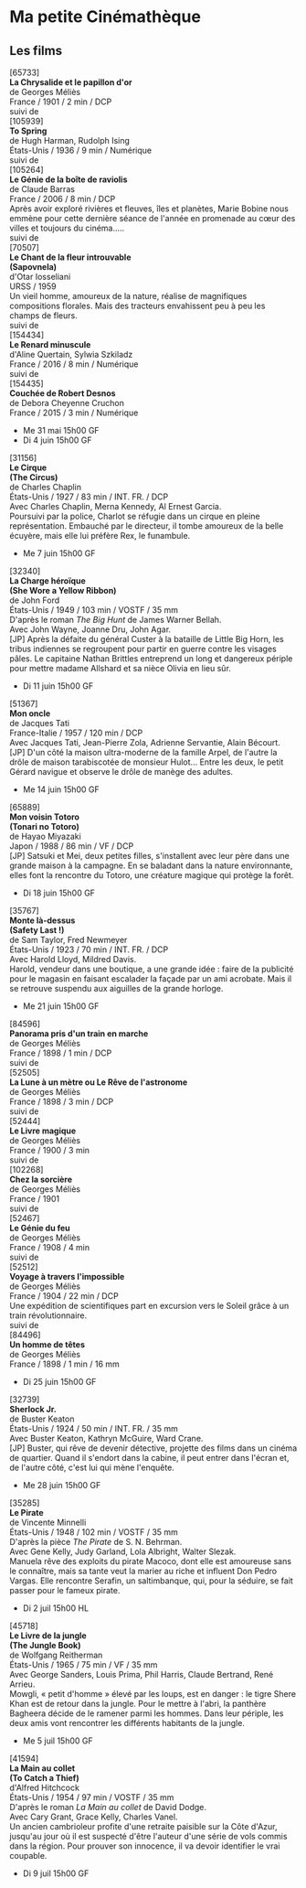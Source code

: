 # Ma petite Cinémathèque

## Les films

[65733]  
**La Chrysalide et le papillon d'or**  
de Georges Méliès  
France / 1901 / 2 min / DCP  
suivi de  
[105939]  
**To Spring**  
de Hugh Harman, Rudolph Ising  
États-Unis / 1936 / 9 min / Numérique  
suivi de  
[105264]  
**Le Génie de la boîte de raviolis**  
de Claude Barras  
France / 2006 / 8 min / DCP  
Après avoir exploré rivières et fleuves, îles et planètes, Marie Bobine nous emmène pour cette dernière séance de l'année en promenade au cœur des villes et toujours du cinéma.....  
suivi de  
[70507]  
**Le Chant de la fleur introuvable**  
**(Sapovnela)**  
d'Otar Iosseliani  
URSS / 1959  
Un vieil homme, amoureux de la nature, réalise de magnifiques compositions florales. Mais des tracteurs envahissent peu à peu les champs de fleurs.  
suivi de  
[154434]  
**Le Renard minuscule**  
d'Aline Quertain, Sylwia Szkiladz  
France / 2016 / 8 min / Numérique  
suivi de  
[154435]  
**Couchée de Robert Desnos**  
de Debora Cheyenne Cruchon  
France / 2015 / 3 min / Numérique

- Me 31 mai 15h00 GF  
- Di 4 juin 15h00 GF

[31156]  
**Le Cirque**  
**(The Circus)**  
de Charles Chaplin  
États-Unis / 1927 / 83 min / INT. FR. / DCP  
Avec Charles Chaplin, Merna Kennedy, Al Ernest Garcia.  
Poursuivi par la police, Charlot se réfugie dans un cirque en pleine représentation. Embauché par le directeur, il tombe amoureux de la belle écuyère, mais elle lui préfère Rex, le funambule.

- Me 7 juin 15h00 GF

[32340]  
**La Charge héroïque**  
**(She Wore a Yellow Ribbon)**  
de John Ford  
États-Unis / 1949 / 103 min / VOSTF / 35 mm  
D'après le roman _The Big Hunt_ de James Warner Bellah.  
Avec John Wayne, Joanne Dru, John Agar.  
[JP] Après la défaite du général Custer à la bataille de Little Big Horn, les tribus indiennes se regroupent pour partir en guerre contre les visages pâles. Le capitaine Nathan Brittles entreprend un long et dangereux périple pour mettre madame Allshard et sa nièce Olivia en lieu sûr.

- Di 11 juin 15h00 GF

[51367]  
**Mon oncle**  
de Jacques Tati  
France-Italie / 1957 / 120 min / DCP  
Avec Jacques Tati, Jean-Pierre Zola, Adrienne Servantie, Alain Bécourt.  
[JP] D'un côté la maison ultra-moderne de la famille Arpel, de l'autre la drôle de maison tarabiscotée de monsieur Hulot... Entre les deux, le petit Gérard navigue et observe le drôle de manège des adultes.

- Me 14 juin 15h00 GF

[65889]  
**Mon voisin Totoro**  
**(Tonari no Totoro)**  
de Hayao Miyazaki  
Japon / 1988 / 86 min / VF / DCP  
[JP] Satsuki et Mei, deux petites filles, s'installent avec leur père dans une grande maison à la campagne. En se baladant dans la nature environnante, elles font la rencontre du Totoro, une créature magique qui protège la forêt.

- Di 18 juin 15h00 GF

[35767]  
**Monte là-dessus**  
**(Safety Last !)**  
de Sam Taylor, Fred Newmeyer  
États-Unis / 1923 / 70 min / INT. FR. / DCP  
Avec Harold Lloyd, Mildred Davis.  
Harold, vendeur dans une boutique, a une grande idée : faire de la publicité pour le magasin en faisant escalader la façade par un ami acrobate. Mais il se retrouve suspendu aux aiguilles de la grande horloge.

- Me 21 juin 15h00 GF

[84596]  
**Panorama pris d'un train en marche**  
de Georges Méliès  
France / 1898 / 1 min / DCP  
suivi de  
[52505]  
**La Lune à un mètre ou Le Rêve de l'astronome**  
de Georges Méliès  
France / 1898 / 3 min / DCP  
suivi de  
[52444]  
**Le Livre magique**  
de Georges Méliès  
France / 1900 / 3 min  
suivi de  
[102268]  
**Chez la sorcière**  
de Georges Méliès  
France / 1901  
suivi de  
[52467]  
**Le Génie du feu**  
de Georges Méliès  
France / 1908 / 4 min  
suivi de  
[52512]  
**Voyage à travers l'impossible**  
de Georges Méliès  
France / 1904 / 22 min / DCP  
Une expédition de scientifiques part en excursion vers le Soleil grâce à un train révolutionnaire.  
suivi de  
[84496]  
**Un homme de têtes**  
de Georges Méliès  
France / 1898 / 1 min / 16 mm

- Di 25 juin 15h00 GF

[32739]  
**Sherlock Jr.**  
de Buster Keaton  
États-Unis / 1924 / 50 min / INT. FR. / 35 mm  
Avec Buster Keaton, Kathryn McGuire, Ward Crane.  
[JP] Buster, qui rêve de devenir détective, projette des films dans un cinéma de quartier. Quand il s'endort dans la cabine, il peut entrer dans l'écran et, de l'autre côté, c'est lui qui mène l'enquête.

- Me 28 juin 15h00 GF

[35285]  
**Le Pirate**  
de Vincente Minnelli  
États-Unis / 1948 / 102 min / VOSTF / 35 mm  
D'après la pièce _The Pirate_ de S. N. Behrman.  
Avec Gene Kelly, Judy Garland, Lola Albright, Walter Slezak.  
Manuela rêve des exploits du pirate Macoco, dont elle est amoureuse sans le connaître, mais sa tante veut la marier au riche et influent Don Pedro Vargas. Elle rencontre Serafin, un saltimbanque, qui, pour la séduire, se fait passer pour le fameux pirate.

- Di 2 juil 15h00 HL

[45718]  
**Le Livre de la jungle**  
**(The Jungle Book)**  
de Wolfgang Reitherman  
États-Unis / 1965 / 75 min / VF / 35 mm  
Avec George Sanders, Louis Prima, Phil Harris, Claude Bertrand, René Arrieu.  
Mowgli, « petit d'homme » élevé par les loups, est en danger : le tigre Shere Khan est de retour dans la jungle. Pour le mettre à l'abri, la panthère Bagheera décide de le ramener parmi les hommes. Dans leur périple, les deux amis vont rencontrer les différents habitants de la jungle.

- Me 5 juil 15h00 GF

[41594]  
**La Main au collet**  
**(To Catch a Thief)**  
d'Alfred Hitchcock  
États-Unis / 1954 / 97 min / VOSTF / 35 mm  
D'après le roman _La Main au collet_ de David Dodge.  
Avec Cary Grant, Grace Kelly, Charles Vanel.  
Un ancien cambrioleur profite d'une retraite paisible sur la Côte d'Azur, jusqu'au jour où il est suspecté d'être l'auteur d'une série de vols commis dans la région. Pour prouver son innocence, il va devoir identifier le vrai coupable.

- Di 9 juil 15h00 GF


